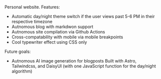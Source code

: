 Personal website.
Features:
- Automatic day/night theme switch if the user views past 5-6 PM in their respective timezone
- Autnomous blog with markdwon support
- Autnomous site compilation via Github Actions
- Cross-compatability with mobile via mobile breakpoints
- Cool typewriter effect using CSS only


Future goals:
- Autnomous AI image generation for blogposts
Built with Astro, Tailwindcss, and DaisyUI (with one JavaScript function for the day/night algorithm)
